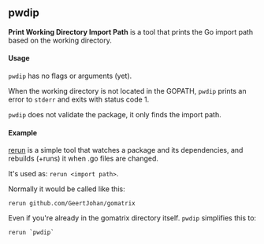 ## pwdip
**Print Working Directory Import Path** is a tool that prints the Go import path based on the working directory.

#### Usage
`pwdip` has no flags or arguments (yet).

When the working directory is not located in the GOPATH, `pwdip` prints an error to `stderr` and exits with status code 1.

`pwdip` does not validate the package, it only finds the import path.

#### Example
[rerun](github.com/skelterjohn/rerun) is a simple tool that watches a package and its dependencies, and rebuilds (+runs) it when .go files are changed.

It's used as: `rerun <import path>`.

Normally it would be called like this:
```
rerun github.com/GeertJohan/gomatrix
```

Even if you're already in the gomatrix directory itself. `pwdip` simplifies this to:
```
rerun `pwdip`
```
